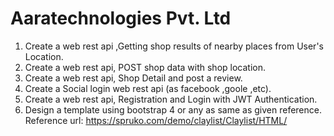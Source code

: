 # Aaratechnologies Pvt. Ltd


1. Create a web rest api ,Getting shop results of nearby places from User's Location.
2. Create a web rest api, POST shop data with shop location.
3. Create a web rest api, Shop Detail and post a review.
4. Create a Social login web rest api (as facebook ,goole ,etc).
5. Create a web rest api, Registration and Login with JWT Authentication.
6. Design a template using bootstrap 4 or any as same as given reference.
Reference url: https://spruko.com/demo/claylist/Claylist/HTML/
